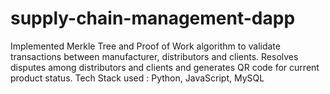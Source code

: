 # supply-chain-management-dapp

Implemented Merkle Tree and Proof of Work algorithm to validate transactions between manufacturer, distributors and clients.
Resolves disputes among distributors and clients and generates QR code for current product status.
Tech Stack used : Python, JavaScript, MySQL
